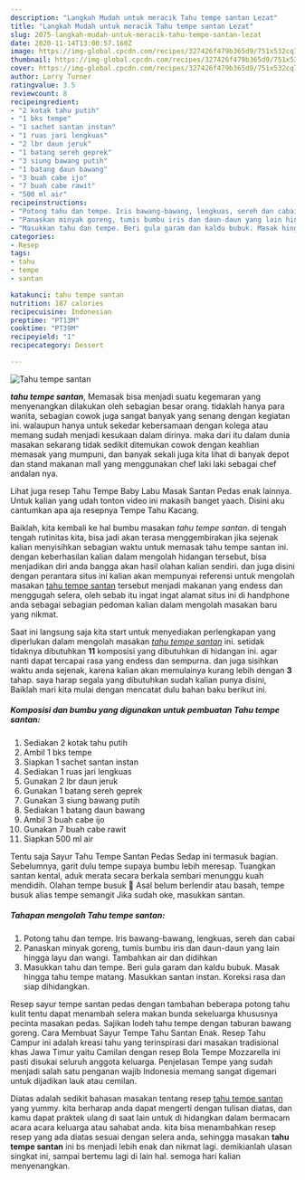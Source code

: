 ```yaml
---
description: "Langkah Mudah untuk meracik Tahu tempe santan Lezat"
title: "Langkah Mudah untuk meracik Tahu tempe santan Lezat"
slug: 2075-langkah-mudah-untuk-meracik-tahu-tempe-santan-lezat
date: 2020-11-14T13:00:57.160Z
image: https://img-global.cpcdn.com/recipes/327426f479b365d9/751x532cq70/tahu-tempe-santan-foto-resep-utama.jpg
thumbnail: https://img-global.cpcdn.com/recipes/327426f479b365d9/751x532cq70/tahu-tempe-santan-foto-resep-utama.jpg
cover: https://img-global.cpcdn.com/recipes/327426f479b365d9/751x532cq70/tahu-tempe-santan-foto-resep-utama.jpg
author: Larry Turner
ratingvalue: 3.5
reviewcount: 8
recipeingredient:
- "2 kotak tahu putih"
- "1 bks tempe"
- "1 sachet santan instan"
- "1 ruas jari lengkuas"
- "2 lbr daun jeruk"
- "1 batang sereh geprek"
- "3 siung bawang putih"
- "1 batang daun bawang"
- "3 buah cabe ijo"
- "7 buah cabe rawit"
- "500 ml air"
recipeinstructions:
- "Potong tahu dan tempe. Iris bawang-bawang, lengkuas, sereh dan cabai"
- "Panaskan minyak goreng, tumis bumbu iris dan daun-daun yang lain hingga layu dan wangi. Tambahkan air dan didihkan"
- "Masukkan tahu dan tempe. Beri gula garam dan kaldu bubuk. Masak hingga tahu tempe matang. Masukkan santan instan. Koreksi rasa dan siap dihidangkan."
categories:
- Resep
tags:
- tahu
- tempe
- santan

katakunci: tahu tempe santan 
nutrition: 187 calories
recipecuisine: Indonesian
preptime: "PT13M"
cooktime: "PT39M"
recipeyield: "1"
recipecategory: Dessert

---
```



![Tahu tempe santan](https://img-global.cpcdn.com/recipes/327426f479b365d9/751x532cq70/tahu-tempe-santan-foto-resep-utama.jpg)

<b><i>tahu tempe santan</i></b>, Memasak bisa menjadi suatu kegemaran yang menyenangkan dilakukan oleh sebagian besar orang. tidaklah hanya para wanita, sebagian cowok juga sangat banyak yang senang dengan kegiatan ini. walaupun hanya untuk sekedar kebersamaan dengan kolega atau memang sudah menjadi kesukaan dalam dirinya. maka dari itu dalam dunia masakan sekarang tidak sedikit ditemukan cowok dengan keahlian memasak yang mumpuni, dan banyak sekali juga kita lihat di banyak depot dan stand makanan mall yang menggunakan chef laki laki sebagai chef andalan nya.

Lihat juga resep Tahu Tempe Baby Labu Masak Santan Pedas enak lainnya. Untuk kalian yang udah tonton video ini makasih banget yaach. Disini aku cantumkan apa aja resepnya Tempe Tahu Kacang.

Baiklah, kita kembali ke hal bumbu masakan <i>tahu tempe santan</i>. di tengah tengah rutinitas kita, bisa jadi akan terasa menggembirakan jika sejenak kalian menyisihkan sebagian waktu untuk memasak tahu tempe santan ini. dengan keberhasilan kalian dalam mengolah hidangan tersebut, bisa menjadikan diri anda bangga akan hasil olahan kalian sendiri. dan juga disini dengan perantara situs ini kalian akan mempunyai referensi untuk mengolah masakan <u>tahu tempe santan</u> tersebut menjadi makanan yang endess dan menggugah selera, oleh sebab itu ingat ingat alamat situs ini di handphone anda sebagai sebagian pedoman kalian dalam mengolah masakan baru yang nikmat.


Saat ini langsung saja kita start untuk menyediakan perlengkapan yang diperlukan dalam mengolah masakan <u><i>tahu tempe santan</i></u> ini. setidak tidaknya dibutuhkan <b>11</b> komposisi yang dibutuhkan di hidangan ini. agar nanti dapat tercapai rasa yang endess dan sempurna. dan juga sisihkan waktu anda sejenak, karena kalian akan memulainya kurang lebih dengan <b>3</b> tahap. saya harap segala yang dibutuhkan sudah kalian punya disini, Baiklah mari kita mulai dengan mencatat dulu bahan baku berikut ini.

<!--inarticleads1-->

##### Komposisi dan bumbu yang digunakan untuk pembuatan Tahu tempe santan:

1. Sediakan 2 kotak tahu putih
1. Ambil 1 bks tempe
1. Siapkan 1 sachet santan instan
1. Sediakan 1 ruas jari lengkuas
1. Gunakan 2 lbr daun jeruk
1. Gunakan 1 batang sereh geprek
1. Gunakan 3 siung bawang putih
1. Sediakan 1 batang daun bawang
1. Ambil 3 buah cabe ijo
1. Gunakan 7 buah cabe rawit
1. Siapkan 500 ml air


Tentu saja Sayur Tahu Tempe Santan Pedas Sedap ini termasuk bagian. Sebelumnya, garit dulu tempe supaya bumbu lebih meresap. Tuangkan santan kental, aduk merata secara berkala sembari menunggu kuah mendidih. Olahan tempe busuk 🍳 Asal belum berlendir atau basah, tempe busuk alias tempe semangit Jika sudah oke, masukkan santan. 

<!--inarticleads2-->

##### Tahapan mengolah Tahu tempe santan:

1. Potong tahu dan tempe. Iris bawang-bawang, lengkuas, sereh dan cabai
1. Panaskan minyak goreng, tumis bumbu iris dan daun-daun yang lain hingga layu dan wangi. Tambahkan air dan didihkan
1. Masukkan tahu dan tempe. Beri gula garam dan kaldu bubuk. Masak hingga tahu tempe matang. Masukkan santan instan. Koreksi rasa dan siap dihidangkan.


Resep sayur tempe santan pedas dengan tambahan beberapa potong tahu kulit tentu dapat menambah selera makan bunda sekeluarga khususnya pecinta masakan pedas. Sajikan lodeh tahu tempe dengan taburan bawang goreng. Cara Membuat Sayur Tempe Tahu Santan Enak. Resep Tahu Campur ini adalah kreasi tahu yang terinspirasi dari masakan tradisional khas Jawa Timur yaitu Camilan dengan resep Bola Tempe Mozzarella ini pasti disukai seluruh anggota keluarga. Penjelasan Tempe yang sudah menjadi salah satu penganan wajib Indonesia memang sangat digemari untuk dijadikan lauk atau cemilan. 

Diatas adalah sedikit bahasan masakan tentang resep <u>tahu tempe santan</u> yang yummy. kita berharap anda dapat mengerti dengan tulisan diatas, dan kamu dapat praktek ulang di saat lain untuk di hidangkan dalam bermacam acara acara keluarga atau sahabat anda. kita bisa menambahkan resep resep yang ada diatas sesuai dengan selera anda, sehingga masakan <b>tahu tempe santan</b> ini bs menjadi lebih enak dan nikmat lagi. demikianlah ulasan singkat ini, sampai bertemu lagi di lain hal. semoga hari kalian menyenangkan.
